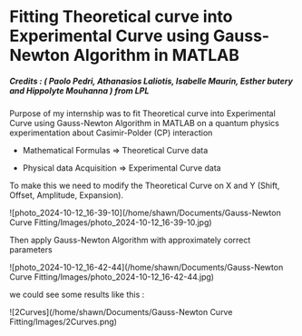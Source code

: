 # Fitting Theoretical curve into Experimental Curve using Gauss-Newton Algorithm in MATLAB

##### *Credits : ( Paolo Pedri, Athanasios Laliotis, Isabelle Maurin, Esther butery and Hippolyte Mouhanna )*  from LPL



Purpose of my internship was to fit Theoretical curve into Experimental Curve using Gauss-Newton Algorithm in MATLAB on a quantum physics experimentation about Casimir-Polder (CP) interaction

* Mathematical Formulas => Theoretical Curve data

* Physical data Acquisition => Experimental Curve data

  

To make this we need to modify the Theoretical Curve on X and Y (Shift,  Offset, Amplitude, Expansion).

![photo_2024-10-12_16-39-10](/home/shawn/Documents/Gauss-Newton Curve Fitting/Images/photo_2024-10-12_16-39-10.jpg)

Then apply Gauss-Newton Algorithm with approximately correct parameters

![photo_2024-10-12_16-42-44](/home/shawn/Documents/Gauss-Newton Curve Fitting/Images/photo_2024-10-12_16-42-44.jpg)

we could see some results like this : 

![2Curves](/home/shawn/Documents/Gauss-Newton Curve Fitting/Images/2Curves.png)
